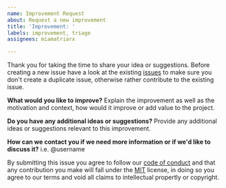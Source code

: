 ```yaml
---
name: Improvement Request
about: Request a new improvement
title: 'Improvement: '
labels: improvement, triage
assignees: miamatriarx

---
```


Thank you for taking the time to share your idea or suggestions.  Before creating a new issue have a look at the existing [issues](https://github.com/miamatriarx/mia/issues) to make sure you don't create a duplicate issue, otherwise rather contribute to the existing issue.

**What would you like to improve?**
Explain the improvement as well as the motivation and context, how would it improve or add value to the project.

**Do you have any additional ideas or suggestions?**
Provide any additional ideas or suggestions relevant to this improvement.

**How can we contact you if we need more information or if we'd like to discuss it?**
i.e. @username

By submitting this issue you agree to follow our [code of conduct](https://github.com/miamatriarx/mia/code_of_conduct.md) and that any contribution you make will fall under the [MIT](https://github.com/miamatriarx/mia/license.md) license, in doing so you agree to our terms and void all claims to intellectual propertly or copyright.
